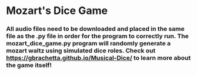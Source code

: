# Mozart's Dice Game
### All audio files need to be downloaded and placed in the same file as the .py file in order for the program to correctly run. The mozart_dice_game.py program will randomly generate a mozart waltz using simulated dice roles. Check out https://gbrachetta.github.io/Musical-Dice/ to learn more about the game itself!
